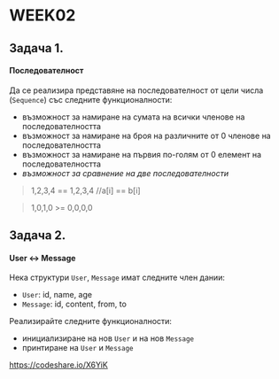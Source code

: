 # WEEK02

## Задача 1.
#### Последователност

Да се реализира представяне на последователност от цели числа (`Sequence`) със следните функционалности:

- възможност за намиране на сумата на всички членове на последователността
- възможност за намиране на броя на различните от 0 членове на последователността
- възможност за намиране на първия по-голям от 0 елемент на последователността
- *възможност за сравнение на две последователности*

> 1,2,3,4 == 1,2,3,4 //a[i] == b[i]

> 1,0,1,0 >= 0,0,0,0


## Задача 2.
#### User <-> Message

Нека структури `User`, `Message` имат следните член дании:

- `User`: id, name, age
- `Message`: id, content, from, to

Реализирайте следните функционалности:

- инициализиране на нов `User` и на нов `Message`
- принтиране на `User` и `Message`



https://codeshare.io/X6YiK
